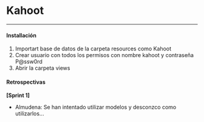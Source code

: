 # Kahoot
***
#### Installación
1. Importart base de datos de la carpeta resources como Kahoot
2. Crear usuario con todos los permisos con nombre kahoot y contraseña P@ssw0rd
3. Abrir la carpeta views

#### Retrospectivas
 **[Sprint 1]**
  * Almudena: Se han intentado utilizar modelos y desconzco como utilizarlos...
